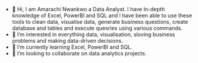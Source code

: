 - 👋 Hi, I am Amarachi Nwankwo a Data Analyst. I have ln-depth knowledge of Excel, PowerBI and SQL and l have been able to use these tools to clean data, visualise data, generate business questions, create database and tables and execute quesries using various commands.
- 👀 I’m interested in everything data, visualisation, sloving business problems and making data-driven decisions.
- 🌱 I’m currently learning Excel, PowerBI and SQL.
- 💞️ I’m looking to collaborate on data analytics projects.
